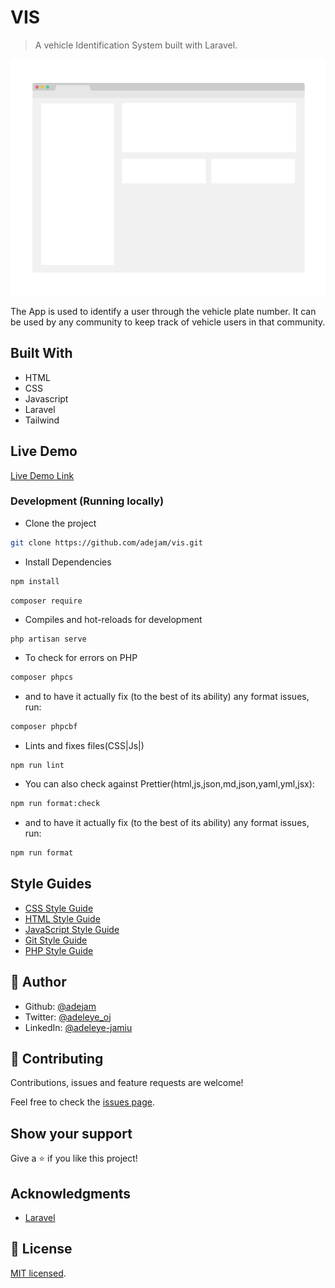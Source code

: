 # VIS

> A vehicle Identification System built with Laravel.

![screenshot](./app_screenshot.png)

The App is used to identify a user through the vehicle plate number. It can be used by any community to keep track of vehicle users in that community.

## Built With

-   HTML
-   CSS
-   Javascript
-   Laravel
-   Tailwind

## Live Demo

[Live Demo Link](https://livedemo.com)

### Development (Running locally)

-   Clone the project

```bash
git clone https://github.com/adejam/vis.git

```

-   Install Dependencies

```bash
npm install
```

```bash
composer require
```

-   Compiles and hot-reloads for development

```
php artisan serve
```

-   To check for errors on PHP

```bash
composer phpcs
```

-   and to have it actually fix (to the best of its ability) any format issues, run:

```bash
composer phpcbf
```

-   Lints and fixes files(CSS|Js|)

```
npm run lint
```

-   You can also check against Prettier(html,js,json,md,json,yaml,yml,jsx):

```bash
npm run format:check
```

-   and to have it actually fix (to the best of its ability) any format issues, run:

```bash
npm run format
```

## Style Guides

-   [CSS Style Guide](http://udacity.github.io/frontend-nanodegree-styleguide/css.html)
-   [HTML Style Guide](http://udacity.github.io/frontend-nanodegree-styleguide/index.html)
-   [JavaScript Style Guide](http://udacity.github.io/frontend-nanodegree-styleguide/javascript.html)
-   [Git Style Guide](https://udacity.github.io/git-styleguide/)
-   [PHP Style Guide](https://pear.php.net/manual/en/standards.php)

## 👤 Author

-   Github: [@adejam](http://github.com/adejam)
-   Twitter: [@adeleye_oj](https://twitter.com/Adeleye_oj)
-   LinkedIn: [@adeleye-jamiu](https://linkedin.com/in/adeleye-jamiu)

## 🤝 Contributing

Contributions, issues and feature requests are welcome!

Feel free to check the [issues page](../../issues).

## Show your support

Give a ⭐️ if you like this project!

## Acknowledgments

-   [Laravel](https://laravel.com/)

## 📝 License

[MIT licensed](./LICENSE).
